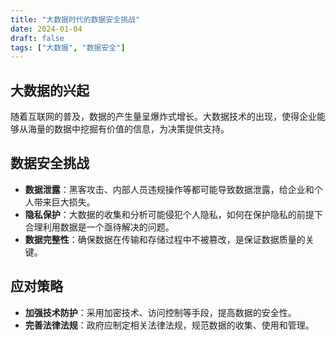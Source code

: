 ```yaml
---
title: "大数据时代的数据安全挑战"
date: 2024-01-04
draft: false
tags: ["大数据", "数据安全"]
---
```


## 大数据的兴起
随着互联网的普及，数据的产生量呈爆炸式增长。大数据技术的出现，使得企业能够从海量的数据中挖掘有价值的信息，为决策提供支持。

## 数据安全挑战
- **数据泄露**：黑客攻击、内部人员违规操作等都可能导致数据泄露，给企业和个人带来巨大损失。
- **隐私保护**：大数据的收集和分析可能侵犯个人隐私，如何在保护隐私的前提下合理利用数据是一个亟待解决的问题。
- **数据完整性**：确保数据在传输和存储过程中不被篡改，是保证数据质量的关键。

## 应对策略
- **加强技术防护**：采用加密技术、访问控制等手段，提高数据的安全性。
- **完善法律法规**：政府应制定相关法律法规，规范数据的收集、使用和管理。